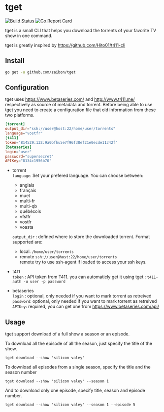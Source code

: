 # tget
[![Build Status](https://travis-ci.org/zaibon/tget.svg?branch=master)](https://travis-ci.org/zaibon/gtet) [![Go Report Card](https://goreportcard.com/badge/github.com/zaibon/tget)](https://goreportcard.com/report/github.com/zaibon/tget)

tget is a small CLI that helps you download the torrents of your favorite TV show in one command.

tget is greatly inspired by https://github.com/Hito01/t411-cli
## Install
```sh
go get -u github.com/zaibon/tget
```

## Configuration
tget uses https://www.betaseries.com/ and http://www.t411.me/ respectively as source of metadata and torrent. Before being able to use tget you need to create a configuration file that old information from these two platforms.
```toml
[torrent]
output_dir="ssh://user@host:22/home/user/torrents"
language="vostfr"
[t411]
token="814529:132:9a0bfhu5e7f96f38ef21e0ecde11342f"
[betaseries]
login="user"
password="supersecret"
APIKey="8134c1956b70"
```
- torrent  
`language`: Set your prefered language.  You can choose between:
  - anglais
  - français
  - muet
  - multi-fr
  - multi-qb
  - québécois
  - vfstfr
  - vostfr
  - voasta

  `output_dir` : defined where to store the downloaded torrent. Format supported are:
  - local. `/home/user/torrents`
  - remote `ssh://user@host:22/home/user/torrents`  
remote try to use ssh-agent if loaded to access your ssh keys.


- t411  
`token` : API token from T411. you can automaticly get it using tget :
`t411-auth -u user -p password`

- betaseries  
`login` : optional, only needed if you want to mark torrent as retreived  
`password`: optional, only needed if you want to mark torrent as retreived  
`APIKey`: required, you can get one from https://www.betaseries.com/api/

## Usage
tget support download of a full show a season or an episode.

To download all the episode of all the season, just specify the title of the show.  
```
tget download --show 'silicon valey'
```
To download all episodes from a single season, specify the title and the season number
```
tget download --show 'silicon valey' --season 1
```
And to download only one episode, specify title, season and episode number.
```
tget download --show 'silicon valey' --season 1 --episode 5
```
